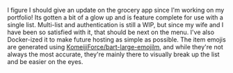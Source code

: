 I figure I should give an update on the grocery app since I'm working on my portfolio! Its gotten a bit of a glow up and is feature complete for use with a single list. Multi-list and authentication is still a WIP, but since my wife and I have been so satisfied with it, that should be next on the menu. I've also Docker-ized it to make future hosting as simple as possible. The item emojis are generated using [KomeijiForce/bart-large-emojilm](https://huggingface.co/KomeijiForce/bart-large-emojilm), and while they're not always the most accurate, they're mainly there to visually break up the list and be easier on the eyes. 